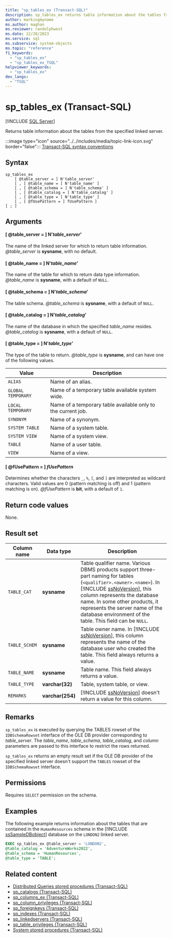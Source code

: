 ```yaml
---
title: "sp_tables_ex (Transact-SQL)"
description: sp_tables_ex returns table information about the tables from the specified linked server.
author: markingmyname
ms.author: maghan
ms.reviewer: randolphwest
ms.date: 12/28/2023
ms.service: sql
ms.subservice: system-objects
ms.topic: "reference"
f1_keywords:
  - "sp_tables_ex"
  - "sp_tables_ex_TSQL"
helpviewer_keywords:
  - "sp_tables_ex"
dev_langs:
  - "TSQL"
---
```

# sp_tables_ex (Transact-SQL)

[!INCLUDE [SQL Server](../../includes/applies-to-version/sqlserver.md)]

Returns table information about the tables from the specified linked server.

:::image type="icon" source="../../includes/media/topic-link-icon.svg" border="false"::: [Transact-SQL syntax conventions](../../t-sql/language-elements/transact-sql-syntax-conventions-transact-sql.md)

## Syntax

```syntaxsql
sp_tables_ex
    [ @table_server = ] N'table_server'
    [ , [ @table_name = ] N'table_name' ]
    [ , [ @table_schema = ] N'table_schema' ]
    [ , [ @table_catalog = ] N'table_catalog' ]
    [ , [ @table_type = ] N'table_type' ]
    [ , [ @fUsePattern = ] fUsePattern ]
[ ; ]
```

## Arguments

#### [ @table_server = ] N'*table_server*'

The name of the linked server for which to return table information. *@table_server* is **sysname**, with no default.

#### [ @table_name = ] N'*table_name*'

The name of the table for which to return data type information. *@table_name* is **sysname**, with a default of `NULL`.

#### [ @table_schema = ] N'*table_schema*'

The table schema. *@table_schema* is **sysname**, with a default of `NULL`.

#### [ @table_catalog = ] N'*table_catalog*'

The name of the database in which the specified *table_name* resides. *@table_catalog* is **sysname**, with a default of `NULL`.

#### [ @table_type = ] N'*table_type*'

The type of the table to return. *@table_type* is **sysname**, and can have one of the following values.

| Value | Description |
| --- | --- |
| `ALIAS` | Name of an alias. |
| `GLOBAL TEMPORARY` | Name of a temporary table available system wide. |
| `LOCAL TEMPORARY` | Name of a temporary table available only to the current job. |
| `SYNONYM` | Name of a synonym. |
| `SYSTEM TABLE` | Name of a system table. |
| `SYSTEM VIEW` | Name of a system view. |
| `TABLE` | Name of a user table. |
| `VIEW` | Name of a view. |

#### [ @fUsePattern = ] *fUsePattern*

Determines whether the characters `_`, `%`, `[`, and `]` are interpreted as wildcard characters. Valid values are 0 (pattern matching is off) and 1 (pattern matching is on). *@fUsePattern* is **bit**, with a default of `1`.

## Return code values

None.

## Result set

| Column name | Data type | Description |
| --- | --- | --- |
| `TABLE_CAT` | **sysname** | Table qualifier name. Various DBMS products support three-part naming for tables (`<qualifier>.<owner>.<name>`). In [!INCLUDE [ssNoVersion](../../includes/ssnoversion-md.md)], this column represents the database name. In some other products, it represents the server name of the database environment of the table. This field can be `NULL`. |
| `TABLE_SCHEM` | **sysname** | Table owner name. In [!INCLUDE [ssNoVersion](../../includes/ssnoversion-md.md)], this column represents the name of the database user who created the table. This field always returns a value. |
| `TABLE_NAME` | **sysname** | Table name. This field always returns a value. |
| `TABLE_TYPE` | **varchar(32)** | Table, system table, or view. |
| `REMARKS` | **varchar(254)** | [!INCLUDE [ssNoVersion](../../includes/ssnoversion-md.md)] doesn't return a value for this column. |

## Remarks

`sp_tables_ex` is executed by querying the TABLES rowset of the `IDBSchemaRowset` interface of the OLE DB provider corresponding to *table_server*. The *table_name*, *table_schema*, *table_catalog*, and *column* parameters are passed to this interface to restrict the rows returned.

`sp_tables_ex` returns an empty result set if the OLE DB provider of the specified linked server doesn't support the `TABLES` rowset of the `IDBSchemaRowset` interface.

## Permissions

Requires `SELECT` permission on the schema.

## Examples

The following example returns information about the tables that are contained in the `HumanResources` schema in the [!INCLUDE [ssSampleDBobject](../../includes/sssampledbobject-md.md)] database on the `LONDON2` linked server.

```sql
EXEC sp_tables_ex @table_server = 'LONDON2',
@table_catalog = 'AdventureWorks2022',
@table_schema = 'HumanResources',
@table_type = 'TABLE';
```

## Related content

- [Distributed Queries stored procedures (Transact-SQL)](distributed-queries-stored-procedures-transact-sql.md)
- [sp_catalogs (Transact-SQL)](sp-catalogs-transact-sql.md)
- [sp_columns_ex (Transact-SQL)](sp-columns-ex-transact-sql.md)
- [sp_column_privileges (Transact-SQL)](sp-column-privileges-transact-sql.md)
- [sp_foreignkeys (Transact-SQL)](sp-foreignkeys-transact-sql.md)
- [sp_indexes (Transact-SQL)](sp-indexes-transact-sql.md)
- [sp_linkedservers (Transact-SQL)](sp-linkedservers-transact-sql.md)
- [sp_table_privileges (Transact-SQL)](sp-table-privileges-transact-sql.md)
- [System stored procedures (Transact-SQL)](system-stored-procedures-transact-sql.md)
